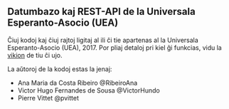 ## Datumbazo kaj REST-API de la Universala Esperanto-Asocio (UEA)

Ĉiuj kodoj kaj ĉiuj rajtoj ligitaj al ili ĉi tie apartenas al la Universala Esperanto-Asocio (UEA), 2017.
Por pliaj detaloj pri kiel ĝi funkcias, vidu la [vikion](https://github.com/RibeiroAna/datumbazoUEA/wiki) de tiu ĉi ujo.

La aǔtoroj de la kodoj estas la jenaj:
- Ana Maria da Costa Ribeiro @RibeiroAna
- Victor Hugo Fernandes de Sousa @VictorHundo
- Pierre Vittet @pvittet
